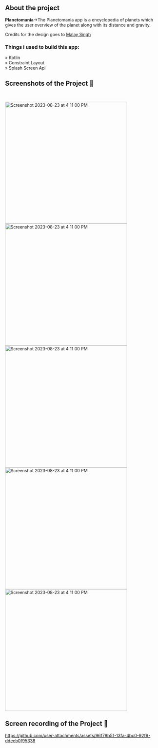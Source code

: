 <h2>About the project</h2>

<p><b>Planetomania</b>->The Planetomania app is a encyclopedia of planets which gives the user overview of the planet along with its distance and
gravity.</p>

<p>Credits for the design goes to <a href=https://www.linkedin.com/in/malay-singh-73881322b/'>Malay Singh</a></p>

<h3>Things i used to build this app:</h3>
» Kotlin <br>
» Constraint Layout  <br>
» Splash Screen Api 


<h2>Screenshots of the Project 📸</h2>
<br>

<img width="400" alt="Screenshot 2023-08-23 at 4 11 00 PM" src="https://github.com/user-attachments/assets/076d9f86-6ccd-42c1-a74a-f47c5312c8f5"><br>
<img width="400" alt="Screenshot 2023-08-23 at 4 11 00 PM" src="https://github.com/user-attachments/assets/e1c41c17-1bab-4251-85b0-bc99d8a63318">
<img width="400" alt="Screenshot 2023-08-23 at 4 11 00 PM" src="https://github.com/user-attachments/assets/c30aa08a-4524-43a3-8a4c-d38f3dcd961f"><br>
<img width="400" alt="Screenshot 2023-08-23 at 4 11 00 PM" src="https://github.com/user-attachments/assets/1728b51c-906b-41b0-ac68-5309ad108124">
<img width="400" alt="Screenshot 2023-08-23 at 4 11 00 PM" src="https://github.com/user-attachments/assets/4fd155ad-8cc1-4cdd-bb8c-a12a7658409e"><br>


<h2>Screen recording of the Project 📸</h2>

https://github.com/user-attachments/assets/96f78b51-13fa-4bc0-92f9-ddeeb0f95338

